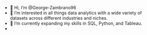 - 👋 Hi, I’m @George-Zambrano96
- 👀 I’m interested in all things data analytics with a wide variety of datasets across different industries and niches.
- 🌱 I’m currently expanding my skills in SQL, Python, and Tableau.
-

<!---
George-Zambrano96/George-Zambrano96 is a ✨ special ✨ repository because its `README.md` (this file) appears on your GitHub profile.
You can click the Preview link to take a look at your changes.
--->
